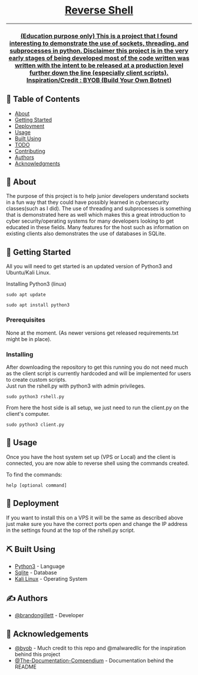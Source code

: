 <p align="center">
  <a href="" rel="noopener">
</p>

<h1 align="center">Reverse Shell</h1>

<div align="center">

</div>

---
<h3 align="center">
  (Education purpose only) This is a project that I found interesting to demonstrate the use of sockets, threading, and subprocesses in python. Disclaimer this project   is in the very early stages of being developed most of the code written was written with the intent to be released at a production level further down the line    (especially client scripts).
      <br> 
  Inspiration/Credit : <a href="https://github.com/malwaredllc/byob">BYOB (Build Your Own Botnet)</a>
      <br>
  </p>
  </h3>
  
## 📝 Table of Contents
- [About](#about)
- [Getting Started](#getting_started)
- [Deployment](#deployment)
- [Usage](#usage)
- [Built Using](#built_using)
- [TODO](../TODO.md)
- [Contributing](../CONTRIBUTING.md)
- [Authors](#authors)
- [Acknowledgments](#acknowledgement)

## 🧐 About <a name = "about"></a>
The purpose of this project is to help junior developers understand sockets in a fun way that they could have possibly learned in cybersecurity classes(such as I did). The use of threading and subprocesses is something that is demonstrated here as well which makes this a great introduction to cyber security/operating systems for many developers looking to get educated in these fields. Many features for the host such as information on existing clients also demonstrates the use of databases in SQLite.
## 🏁 Getting Started <a name = "getting_started"></a>
All you will need to get started is an updated version of Python3 and Ubuntu/Kali Linux.

Installing Python3 (linux)

```
sudo apt update

sudo apt install python3
```

### Prerequisites
None at the moment. (As newer versions get released requirements.txt might be in place).

### Installing
After downloading the repository to get this running you do not need much as the client script is currently hardcoded and will be implemented for users to create custom scripts.  
Just run the rshell.py with python3 with admin privileges.

```
sudo python3 rshell.py
```
From here the host side is all setup, we just need to run the client.py on the client's computer.

```
sudo python3 client.py
```


## 🎈 Usage <a name="usage"></a>
Once you have the host system set up (VPS or Local) and the client is connected, you are now able to reverse shell using the commands created.

To find the commands:

```
help [optional command]

```


## 🚀 Deployment <a name = "deployment"></a>
If you want to install this on a VPS it will be the same as described above just make sure you have the correct ports open and change the IP address in the settings found at the top of the rshell.py script.

## ⛏️ Built Using <a name = "built_using"></a>
- [Python3](https://www.python.org/) - Language
- [Sqlite](https://www.sqlite.org/) - Database
- [Kali Linux](https://www.kali.org/) - Operating System

## ✍️ Authors <a name = "authors"></a>
- [@brandongillett](https://github.com/brandongillett) - Developer

## 🎉 Acknowledgements <a name = "acknowledgement"></a>
- [@byob](https://github.com/malwaredllc/byob) - Much credit to this repo and @malwaredllc for the inspiration behind this project
- [@The-Documentation-Compendium](https://github.com/kylelobo/The-Documentation-Compendium) - Documentation behind the README
